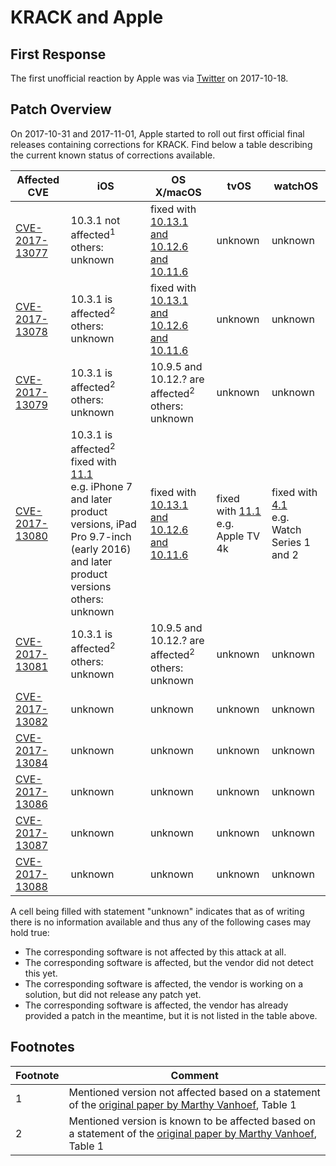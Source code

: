 # KRACK and Apple

## First Response
The first unofficial reaction by Apple was via [Twitter](https://twitter.com/reneritchie/status/919988216501030914) on 2017-10-18.

## Patch Overview
On 2017-10-31 and 2017-11-01, Apple started to roll out first official final releases containing corrections for KRACK. Find below a table describing the current known status of corrections available.

| Affected CVE                                                      | iOS     | OS X/macOS   | tvOS    | watchOS |
|-------------------------------------------------------------------|---------|--------------|---------|---------|
| [CVE-2017-13077](https://nvd.nist.gov/vuln/detail/CVE-2017-13077) | 10.3.1 not affected<sup>1</sup><br />others: unknown | fixed with [10.13.1 and 10.12.6 and 10.11.6](https://support.apple.com/en-us/HT208221) | unknown | unknown |
| [CVE-2017-13078](https://nvd.nist.gov/vuln/detail/CVE-2017-13078) | 10.3.1 is affected<sup>2</sup><br />others: unknown | fixed with [10.13.1 and 10.12.6 and 10.11.6](https://support.apple.com/en-us/HT208221) | unknown | unknown |
| [CVE-2017-13079](https://nvd.nist.gov/vuln/detail/CVE-2017-13079) | 10.3.1 is affected<sup>2</sup><br />others: unknown | 10.9.5 and 10.12.? are affected<sup>2</sup><br />others: unknown | unknown | unknown |
| [CVE-2017-13080](https://nvd.nist.gov/vuln/detail/CVE-2017-13080) | 10.3.1 is affected<sup>2</sup><br />fixed with [11.1](https://support.apple.com/de-de/HT208222) <br />e.g. iPhone 7 and later product versions, iPad Pro 9.7-inch (early 2016) and later product versions<br />others: unknown | fixed with [10.13.1 and 10.12.6 and 10.11.6](https://support.apple.com/en-us/HT208221) | fixed with [11.1](https://support.apple.com/de-de/HT208219)<br />e.g. Apple TV 4k | fixed with [4.1](https://support.apple.com/de-de/HT208220)<br />e.g. Watch Series 1 and 2 |
| [CVE-2017-13081](https://nvd.nist.gov/vuln/detail/CVE-2017-13081) | 10.3.1 is affected<sup>2</sup><br />others: unknown | 10.9.5 and 10.12.? are affected<sup>2</sup><br />others: unknown | unknown | unknown |
| [CVE-2017-13082](https://nvd.nist.gov/vuln/detail/CVE-2017-13082) | unknown | unknown | unknown | unknown |
| [CVE-2017-13084](https://nvd.nist.gov/vuln/detail/CVE-2017-13084) | unknown | unknown | unknown | unknown |
| [CVE-2017-13086](https://nvd.nist.gov/vuln/detail/CVE-2017-13086) | unknown | unknown | unknown | unknown |
| [CVE-2017-13087](https://nvd.nist.gov/vuln/detail/CVE-2017-13087) | unknown | unknown | unknown | unknown |
| [CVE-2017-13088](https://nvd.nist.gov/vuln/detail/CVE-2017-13088) | unknown | unknown | unknown | unknown |

A cell being filled with statement "unknown" indicates that as of writing there is no information available and thus any of the following cases may hold true:

* The corresponding software is not affected by this attack at all.
* The corresponding software is affected, but the vendor did not detect this yet.
* The corresponding software is affected, the vendor is working on a solution, but did not release any patch yet.
* The corresponding software is affected, the vendor has already provided a patch in the meantime, but it is not listed in the table above.


## Footnotes
| Footnote | Comment |
|----------|------------------------------------------------------------------------------|
| 1        | Mentioned version not affected based on a statement of the [original paper by Marthy Vanhoef](https://papers.mathyvanhoef.com/ccs2017.pdf), Table 1 |
| 2        | Mentioned version is known to be affected based on a statement of the [original paper by Marthy Vanhoef](https://papers.mathyvanhoef.com/ccs2017.pdf), Table 1 |
